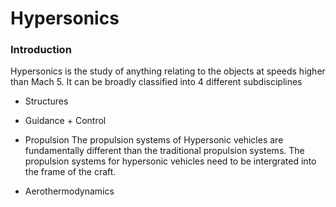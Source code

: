# Hypersonics
### Introduction
Hypersonics is the study of anything relating to the objects at speeds higher than Mach 5. It can be broadly classified into 4 different subdisciplines
- Structures

- Guidance + Control

- Propulsion
  The propulsion systems of Hypersonic vehicles are fundamentally different than the traditional propulsion systems. The propulsion systems for hypersonic vehicles need to be intergrated into the frame of the craft.  
- Aerothermodynamics
